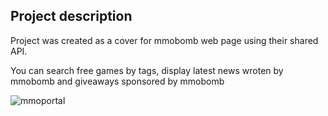 ## Project description

Project was created as a cover for mmobomb web page using their shared API.

You can search free games by tags, display latest news wroten by mmobomb and giveaways sponsored by mmobomb

![mmoportal](https://user-images.githubusercontent.com/94323029/218338881-5ba382ba-7f76-4d76-b26f-aaf20c82b7d9.png)
